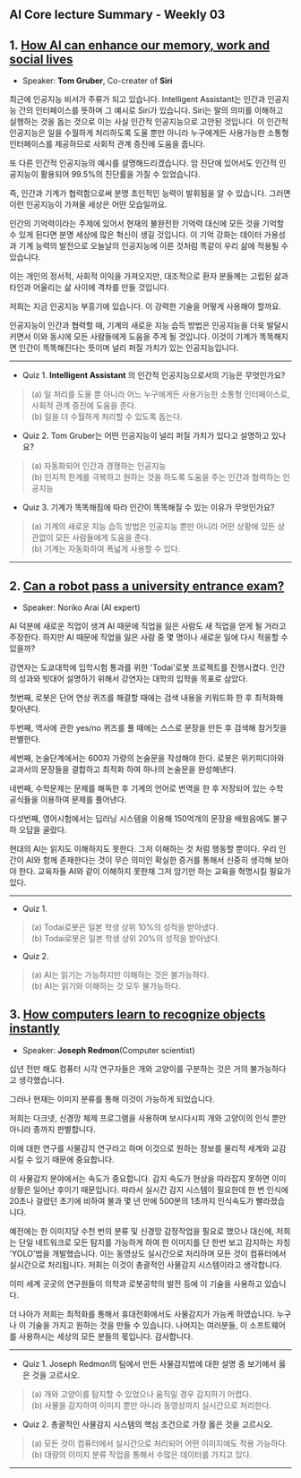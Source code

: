 ## AI Core lecture Summary - Weekly 03

## 1. [How AI can enhance our memory, work and social lives](https://www.ted.com/talks/tom_gruber_how_ai_can_enhance_our_memory_work_and_social_lives#t-248994)
- Speaker: __Tom Gruber__, Co-creater of __Siri__

최근에 인공지능 비서가 주류가 되고 있습니다.
Intelligent Assistant는 인간과 인공지능 간의 인터페이스를 뜻하며 그 예시로 Siri가 있습니다.
Siri는 말의 의미를 이해하고 실행하는 것을 돕는 것으로 이는 사실 인간적 인공지능으로 고안된 것입니다. 이 인간적 인공지능은 일을 수월하게 처리하도록 도울 뿐만 아니라 누구에게든 사용가능한 소통형 인터페이스를 제공하므로 사회적 관계 증진에 도움을 줍니다.

또 다른 인간적 인공지능의 예시를 설명해드리겠습니다. 암 진단에 있어서도 인간적 인공지능이 활용되어 99.5%의 진단률을 가질 수 있었습니다.

즉, 인간과 기계가 협력함으로써 분명 초인적인 능력이 발휘됨을 알 수 있습니다.
그러면 이런 인공지능이 가져올 세상은 어떤 모습일까요.

인간의 기억력이라는 주제에 있어서 현재의 불완전한 기억력 대신에 모든 것을 기억할 수 있게 된다면 분명 세상에 많은 혁신이 생길 것입니다.
이 기억 강화는 데이터 가용성과 기계 능력의 발전으로 오늘날의 인공지능에 이른 것처럼 똑같이 우리 삶에 적용될 수 있습니다.

이는 개인의 정서적, 사회적 이익을 가져오지만, 대조적으로 환자 분들께는 고립된 삶과 타인과 어울리는 삶 사이에 격차를 만들 것입니다.

저희는 지금 인공지능 부흥기에 있습니다. 이 강력한 기술을 어떻게 사용해야 할까요.

인공지능이 인간과 협력할 때, 기계의 새로운 지능 습득 방법은 인공지능을 더욱 발달시키면서 이와 동시에 모든 사람들에게 도움을 주게 될 것입니다.
이것이 기계가 똑똑해지면 인간이 똑똑해진다는 뜻이며 널리 퍼질 가치가 있는 인공지능입니다.

----------------------------------------
- Quiz 1.
 __Intelligent Assistant__ 의 인간적 인공지능으로서의 기능은 무엇인가요?
> (a) 일 처리를 도울 뿐 아니라 어느 누구에게든 사용가능한 소통형 인터페이스로, 사회적 관계 증진에 도움을 준다.
<br> (b) 일을 더 수월하게 처리할 수 있도록 돕는다.

- Quiz 2.
 Tom Gruber는 어떤 인공지능이 널리 퍼질 가치가 있다고 설명하고 있나요?
>(a) 자동화되어 인간과 경쟁하는 인공지능
<br>(b) 인지적 한계를 극복하고 원하는 것을 하도록 도움을 주는 인간과 협력하는 인공지능

- Quiz 3.
기계가 똑똑해짐에 따라 인간이 똑똑해질 수 있는 이유가 무엇인가요?
>(a) 기계의 새로운 지능 습득 방법은 인공지능 뿐만 아니라 어떤 상황에 있든 상관없이 모든 사람들에게 도움을 준다.
<br>(b) 기계는 자동화하여 폭넓게 사용할 수 있다.


----------------------------------------------------------

## 2.	[Can a robot pass a university entrance exam?](https://www.ted.com/talks/noriko_arai_can_a_robot_pass_a_university_entrance_exam/transcript)
- Speaker: Noriko Arai (AI expert)

AI 덕분에 새로운 직업이 생겨 AI 때문에 직업을 잃은 사람도 새 직업을 얻게 될 거라고 주장한다. 하지만 AI 때문에 직업을 잃은 사람 중 몇 명이나 새로운 일에 다시 적을할 수 있을까?

강연자는 도쿄대학에 입학시험 통과를 위한 'Todai'로봇 프로젝트를 진행시켰다. 인간의 성과와 빗대어 설명하기 위해서 강연자는 대학의 입학을 목표로 삼았다.

첫번째, 로봇은 단어 연상 퀴즈를 해결할 때에는 검색 내용을 키워드화 한 후 최적화해 찾아낸다.

두번째, 역사에 관한 yes/no 퀴즈를 풀 때에는 스스로 문장을 만든 후 검색해 참거짓을 판별한다.

세번째, 논술단계에서는 600자 가량의 논술문을 작성해야 한다. 로봇은 위키피디아와 교과서의 문장들을 결합하고 최적화 하여 하나의 논술문을 완성해낸다.

네번째, 수학문제는 문제를 해독한 후 기계의 언어로 번역을 한 후 저장되어 있는 수학 공식들을 이용하여 문제를 풀어낸다.

다섯번째, 영어시험에서는 딥러닝 시스템을 이용해 150억개의 문장을 배웠음에도 불구하 오답을 골랐다.

현대의 AI는 읽지도 이해하지도 못한다. 그저 이해하는 것 처럼 행동할 뿐이다. 우리 인간이 AI와 함께 존재한다는 것이 무슨 의미인 확실한 증거를 통해서 신중히 생각해 보아야 한다.
교육자들 AI와 같이 이해하지 못한채 그저 암기만 하는 교육을 혁명시킬 필요가 있다.

-----------------------------------
- Quiz 1.

>(a) Todai로봇은 일본 학생 상위 10%의 성적을 받아냈다.
<br>(b) Todai로봇은 일본 학생 상위 20%의 성적을 받아냈다.

- Quiz 2.

>(a) AI는 읽기는 가능하지만 이해하는 것은 불가능하다.
<br>(b) AI는 읽기와 이해하는 것 모두 불가능하다.

## 3. [How computers learn to recognize objects instantly](https://www.ted.com/talks/joseph_redmon_how_a_computer_learns_to_recognize_objects_instantly)
- Speaker: __Joseph Redmon__(Computer scientist)

십년 전만 해도 컴퓨터 시각 연구자들은 개와 고양이를 구분하는 것은 거의 불가능하다고 생각했습니다.

그러나 현재는 이미지 분류를 통해 이것이 가능하게 되었습니다.

저희는 다크넷, 신경망 체제 프로그램을 사용하며 보시다시피
개와 고양이의 인식 뿐만 아니라 종까지 판별합니다.

이에 대한 연구를 사물감지 연구라고 하며 이것으로
원하는 정보를 물리적 세계와 교감시킬 수 있기 때문에 중요합니다.

이 사물감지 분야에서는 속도가 중요합니다. 감지 속도가 현상을 따라잡지 못하면
이미 상황은 일어난 후이기 때문입니다.
따라서 실시간 감지 시스템이 필요한데 한 번 인식에 20초나 걸렸던 초기에 비하여
불과 몇 년 만에 500분의 1초까지 인식속도가 빨라졌습니다.

예전에는 한 이미지당 수천 번의 분류 및 신경망 감정작업을 필요로 했으나
대신에, 저희는 단일 네트워크로 모든 탐지를 가능하게 하여 한 이미지를 단 한번 보고 감지하는 자칭 'YOLO'법을 개발했습니다.
이는 동영상도 실시간으로 처리하며 모든 것이 컴퓨터에서 실시간으로 처리됩니다.
저희는 이것이 총괄적인 사물감지 시스템이라고 생각합니다.

이미 세계 곳곳의 연구원들이 의학과 로봇공학의 발전 등에 이 기술을 사용하고 있습니다.

더 나아가 저희는 최적화를 통해서 휴대전화에서도 사물감지가 가능케 하였습니다.
누구나 이 기술을 가지고 원하는 것을 만들 수 있습니다.
나머지는 여러분들, 이 소프트웨어를 사용하시는 세상의 모든 분들의 몫입니다. 감사합니다.

----------------------------------------------------------
- Quiz 1.
Joseph Redmon의 팀에서 만든 사물감지법에 대한 설명 중 보기에서 옳은 것을 고르시오.
>(a) 개와 고양이를 탐지할 수 있었으나 움직일 경우 감지하기 어렵다.
<br>(b) 사물을 감지하여 이미지 뿐만 아니라 동영상까지 실시간으로 처리한다.

- Quiz 2.
 총괄적인 사물감지 시스템의 핵심 조건으로 가장 옳은 것을 고르시오.
>(a) 모든 것이 컴퓨터에서 실시간으로 처리되어 어떤 이미지에도 적용 가능하다.
<br>(b) 대량의 이미지 분류 작업을 통해서 수많은 데이터를 가지고 있다.

----------------------------------------------------------
